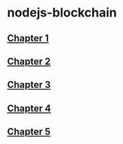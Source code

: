 # nodejs-blockchain

## [Chapter 1](https://github.com/blockchain-ebook/nodejs-blockchain/tree/master/chapter1)

## [Chapter 2](https://github.com/blockchain-ebook/nodejs-blockchain/tree/master/chapter2)

## [Chapter 3](https://github.com/blockchain-ebook/nodejs-blockchain/tree/master/chapter3)

## [Chapter 4](https://github.com/blockchain-ebook/nodejs-blockchain/tree/master/chapter4)

## [Chapter 5](https://github.com/blockchain-ebook/nodejs-blockchain/tree/master/chapter5)



